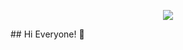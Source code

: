 <p align="center">
  <img src="https://capsule-render.vercel.app/api?
    text=Hey Everyone!🕹️
    &animation=fadeIn&type=waving&color=gradient&height=100"/
    >
</p>
## Hi Everyone!  👋

<!--
**aarusheeeh/aarusheeeh** is a ✨ _special_ ✨ repository because its `README.md` (this file) appears on your GitHub profile.

Here are some ideas to get you started:

- 🔭 I’m currently working on ...
- 🌱 I’m currently learning ...
- 👯 I’m looking to collaborate on ...
- 🤔 I’m looking for help with ...
- 💬 Ask me about ...
- 📫 How to reach me: ...
- 😄 Pronouns: ...
- ⚡ Fun fact: ...
-->

